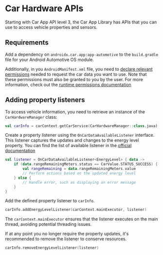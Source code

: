 # Car Hardware APIs

Starting with Car App API level 3, the Car App Library has APIs that you can use to access vehicle properties and sensors.
## Requirements

Add a dependency on `androidx.car.app:app-automotive` to the `build.gradle` file for your Android Automotive OS module.

Additionally, in you `AndroidManifest.xml` file, you need to [declare relevant permissions](https://developer.android.com/training/permissions/declaring) needed to request the car data you want to use. Note that these permissions must also be granted to you by the user. For more information, check out the [runtime permissions documentation](https://developer.android.com/training/permissions/requesting)

## Adding property listeners

To access vehicle information, you need to retrieve an instance of the `CarHardwareManager` class:

```kotlin
val carInfo = carContext.getCarService(CarHardwareManager::class.java).carInfo
```

Create a property listener using the `OnCarDataAvailableListener` interface. This listener captures the updates and changes to the energy level property.
You can find the list of available listener in the [official documentation](https://developer.android.com/reference/androidx/car/app/hardware/info/CarInfo#public-methods_1)

```kotlin
val listener = OnCarDataAvailableListener<EnergyLevel> { data ->
    if (data.rangeRemainingMeters.status == CarValue.STATUS_SUCCESS) {
        val rangeRemaining = data.rangeRemainingMeters.value
        // Perform actions based on the updated energy level
    } else {
        // Handle error, such as displaying an error message
    }
}
```

Add the defined property listener to `carInfo`.

```kotlin
carInfo.addEnergyLevelListener(carContext.mainExecutor, listener)
```

The `carContext.mainExecutor` ensures that the listener executes on the main thread, avoiding potential threading issues.

If at any point you no longer require the property updates, it's recommended to remove the listener to conserve resources.

```kotlin
carInfo.removeEnergyLevelListener(listener)
```
